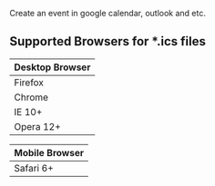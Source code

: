 Create an event in google calendar, outlook and etc.

Supported Browsers for *.ics files
------------------

| Desktop Browser|
| -------------- |
| Firefox    |
| Chrome         |
| IE 10+         |
| Opera 12+      |

| Mobile Browser |
| -------------- |
| Safari 6+      |